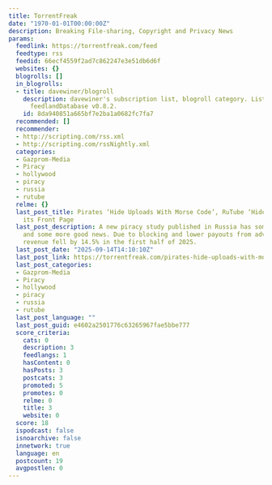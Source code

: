 ```yaml
---
title: TorrentFreak
date: "1970-01-01T00:00:00Z"
description: Breaking File-sharing, Copyright and Privacy News
params:
  feedlink: https://torrentfreak.com/feed
  feedtype: rss
  feedid: 66ecf4559f2ad7c862247e3e51db6d6f
  websites: {}
  blogrolls: []
  in_blogrolls:
  - title: davewiner/blogroll
    description: davewiner's subscription list, blogroll category. List created by
      feedlandDatabase v0.8.2.
    id: 8da940851a665bf7e2ba1a0682fc7fa7
  recommended: []
  recommender:
  - http://scripting.com/rss.xml
  - http://scripting.com/rssNightly.xml
  categories:
  - Gazprom-Media
  - Piracy
  - hollywood
  - piracy
  - russia
  - rutube
  relme: {}
  last_post_title: Pirates ‘Hide Uploads With Morse Code’, RuTube ‘Hides’ Movies on
    its Front Page
  last_post_description: A new piracy study published in Russia has some good news,
    and some more good news. Due to blocking and lower payouts from advertisers, pirates'
    revenue fell by 14.5% in the first half of 2025.
  last_post_date: "2025-09-14T14:10:10Z"
  last_post_link: https://torrentfreak.com/pirates-hide-uploads-with-morse-code-rutube-hides-movies-on-its-front-page-250914/
  last_post_categories:
  - Gazprom-Media
  - Piracy
  - hollywood
  - piracy
  - russia
  - rutube
  last_post_language: ""
  last_post_guid: e4602a2501776c63265967fae5bbe777
  score_criteria:
    cats: 0
    description: 3
    feedlangs: 1
    hasContent: 0
    hasPosts: 3
    postcats: 3
    promoted: 5
    promotes: 0
    relme: 0
    title: 3
    website: 0
  score: 18
  ispodcast: false
  isnoarchive: false
  innetwork: true
  language: en
  postcount: 19
  avgpostlen: 0
---
```

